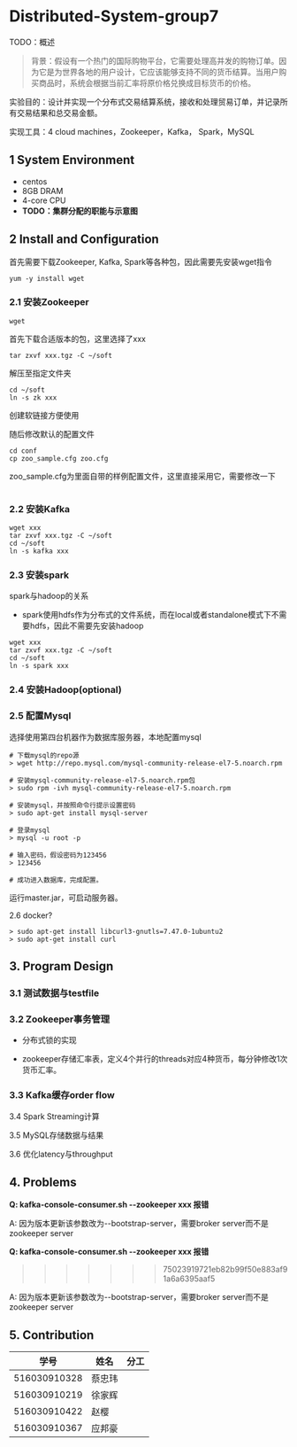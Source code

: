 # Distributed-System-group7
TODO：概述

> 背景：假设有一个热门的国际购物平台，它需要处理高并发的购物订单。因为它是为世界各地的用户设计，它应该能够支持不同的货币结算。当用户购买商品时，系统会根据当前汇率将原价格兑换成目标货币的价格。

实验目的：设计并实现一个分布式交易结算系统，接收和处理贸易订单，并记录所有交易结果和总交易金额。

实现工具：4 cloud machines，Zookeeper，Kafka， Spark，MySQL

## 1 System Environment
- centos
- 8GB DRAM
- 4-core CPU
- **TODO：集群分配的职能与示意图** 

## 2 Install and Configuration
首先需要下载Zookeeper, Kafka, Spark等各种包，因此需要先安装wget指令

``` shell
yum -y install wget
```

### 2.1 安装Zookeeper

``` shell
wget
```
首先下载合适版本的包，这里选择了xxx

``` shell
tar zxvf xxx.tgz -C ~/soft
```
解压至指定文件夹

``` shell
cd ~/soft
ln -s zk xxx
```
创建软链接方便使用

随后修改默认的配置文件
``` shell
cd conf
cp zoo_sample.cfg zoo.cfg
```
zoo_sample.cfg为里面自带的样例配置文件，这里直接采用它，需要修改一下
``` shell

```


### 2.2 安装Kafka

``` shell
wget xxx
tar zxvf xxx.tgz -C ~/soft
cd ~/soft
ln -s kafka xxx
```


### 2.3 安装spark
spark与hadoop的关系
- spark使用hdfs作为分布式的文件系统，而在local或者standalone模式下不需要hdfs，因此不需要先安装hadoop

``` shell
wget xxx
tar zxvf xxx.tgz -C ~/soft
cd ~/soft
ln -s spark xxx
```


### 2.4 安装Hadoop(optional)


### 2.5 配置Mysql

选择使用第四台机器作为数据库服务器，本地配置mysql

``` shell
# 下载mysql的repo源
> wget http://repo.mysql.com/mysql-community-release-el7-5.noarch.rpm

# 安装mysql-community-release-el7-5.noarch.rpm包
> sudo rpm -ivh mysql-community-release-el7-5.noarch.rpm

# 安装mysql，并按照命令行提示设置密码
> sudo apt-get install mysql-server

# 登录mysql
> mysql -u root -p

# 输入密码，假设密码为123456
> 123456

# 成功进入数据库，完成配置。
```

运行master.jar，可启动服务器。



2.6 docker?

```shell
> sudo apt-get install libcurl3-gnutls=7.47.0-1ubuntu2
> sudo apt-get install curl
```





## 3. Program Design

### 3.1 测试数据与testfile

### 3.2 Zookeeper事务管理

- 分布式锁的实现

- zookeeper存储汇率表，定义4个并行的threads对应4种货币，每分钟修改1次货币汇率。

### 3.3 Kafka缓存order flow

3.4 Spark Streaming计算

3.5 MySQL存储数据与结果

3.6 优化latency与throughput





## 4. Problems

**Q: kafka-console-consumer.sh --zookeeper xxx 报错**

A: 因为版本更新该参数改为--bootstrap-server，需要broker server而不是zookeeper server

**Q: kafka-console-consumer.sh --zookeeper xxx 报错**
>>>>>>> 75023919721eb82b99f50e883af91a6a6395aaf5

A: 因为版本更新该参数改为--bootstrap-server，需要broker server而不是zookeeper server





## 5. Contribution

| 学号         | 姓名   | 分工 |
| ------------ | ------ | ---- |
| 516030910328 | 蔡忠玮 |      |
| 516030910219 | 徐家辉 |      |
| 516030910422 | 赵樱   |      |
| 516030910367 | 应邦豪 |      |
